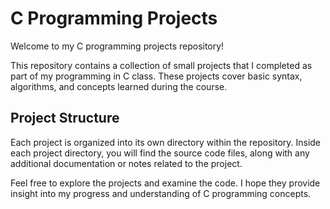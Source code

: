 # C Programming Projects

Welcome to my C programming projects repository!

This repository contains a collection of small projects that I completed as part of my programming in C class. These projects cover basic syntax, algorithms, and concepts learned during the course.


## Project Structure

Each project is organized into its own directory within the repository. Inside each project directory, you will find the source code files, along with any additional documentation or notes related to the project.

Feel free to explore the projects and examine the code. I hope they provide insight into my progress and understanding of C programming concepts.


